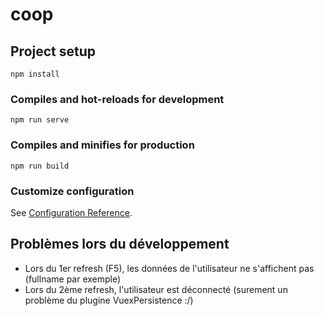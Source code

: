 # coop

## Project setup
```
npm install
```

### Compiles and hot-reloads for development
```
npm run serve
```

### Compiles and minifies for production
```
npm run build
```

### Customize configuration
See [Configuration Reference](https://cli.vuejs.org/config/).


## Problèmes lors du développement

- Lors du 1er refresh (F5), les données de l'utilisateur ne s'affichent pas (fullname par exemple)
- Lors du 2ème refresh, l'utilisateur est déconnecté (surement un problème du plugine VuexPersistence :/)
